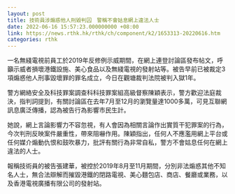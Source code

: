 ```yaml
---
layout: post
title: 技術員涉煽惑他人刑毀判囚　警稱不會姑息網上違法人士
date: 2022-06-16 15:57:23.000000000 +08:00
link: https://news.rthk.hk/rthk/ch/component/k2/1653313-20220616.htm
categories: rthk
---
```


一名無綫電視前員工於2019年反修例示威期間，在網上連登討論區發布帖文，呼籲示威者損壞港鐵設施、美心食品以及無綫電視的發射站等。被告早前已被裁定3項煽惑他人刑事毀壞罪的罪名成立，今日在觀塘裁判法院被判入獄1年。

警方網絡安全及科技罪案調查科科技罪案組高級督察陳穎表示，警方歡迎法庭裁決，指判詞提到，有關討論區在去年7月至12月的瀏覽量達1000多萬，可見互聯網訊息廣泛傳播，認為被告行為影響市民生計。

她說，網上言論影響力不容忽視，有人會因為相關言論作出實質干犯罪案的行為，今次判刑反映案件嚴重性，帶來阻嚇作用。陳穎指出，任何人不應濫用網上平台或任何媒介煽動仇恨和鼓吹暴力，批評有關行為非常自私，警方不會姑息任何在網上違法的人士。

報稱技術員的被告張建華，被控於2019年8月至11月期間，分別非法煽惑其他不知名人士，無合法辯解而摧毀港鐵的閉路電視、美心麵包店、商店、餐廳或業務，以及香港電視廣播有限公司的發射站。
